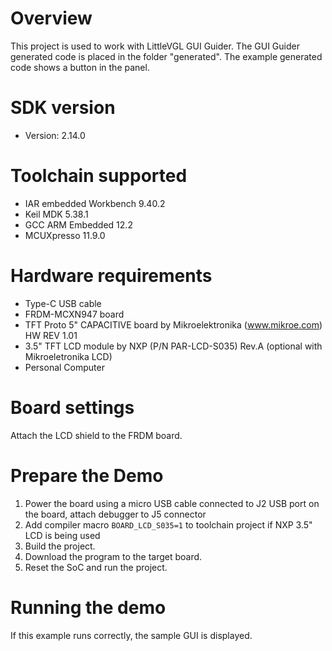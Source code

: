 Overview
========

This project is used to work with LittleVGL GUI Guider. The GUI Guider generated
code is placed in the folder "generated". The example generated code shows a
button in the panel.

SDK version
===========
- Version: 2.14.0

Toolchain supported
===================
- IAR embedded Workbench  9.40.2
- Keil MDK  5.38.1
- GCC ARM Embedded  12.2
- MCUXpresso  11.9.0

Hardware requirements
=====================
- Type-C USB cable
- FRDM-MCXN947 board
- TFT Proto 5" CAPACITIVE board by Mikroelektronika (www.mikroe.com) HW REV 1.01
- 3.5" TFT LCD module by NXP (P/N PAR-LCD-S035) Rev.A (optional with Mikroeletronika LCD)
- Personal Computer

Board settings
==============
Attach the LCD shield to the FRDM board.

Prepare the Demo
================
1.  Power the board using a micro USB cable connected to J2 USB port on the board, attach debugger to J5 connector
2.  Add compiler macro `BOARD_LCD_S035=1` to toolchain project if NXP 3.5" LCD is being used
3.  Build the project.
4.  Download the program to the target board.
5.  Reset the SoC and run the project.

Running the demo
================
If this example runs correctly, the sample GUI is displayed.
